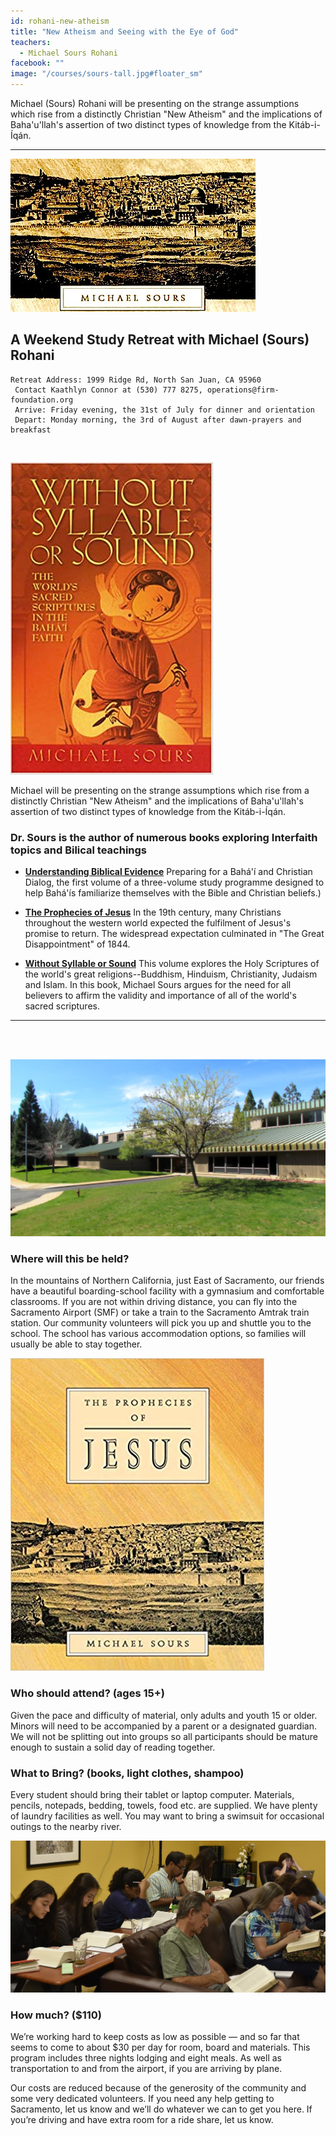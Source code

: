 ```yaml
---
id: rohani-new-atheism
title: "New Atheism and Seeing with the Eye of God"
teachers:
  - Michael Sours Rohani
facebook: ""
image: "/courses/sours-tall.jpg#floater_sm"
---
```


Michael (Sours) Rohani will be presenting on the strange assumptions which rise from a distinctly Christian "New Atheism" and the implications of Baha'u'llah's assertion of two distinct types of knowledge from the Kitáb-i-Íqán.

---


![Michael Sours](/courses/sours-wide.jpg#full)

## A Weekend Study Retreat with Michael (Sours) Rohani

```
Retreat Address: 1999 Ridge Rd, North San Juan, CA 95960
 Contact Kaathlyn Connor at (530) 777 8275, operations@firm-foundation.org
 Arrive: Friday evening, the 31st of July for dinner and orientation
 Depart: Monday morning, the 3rd of August after dawn-prayers and breakfast
```

<br>

![book cover](/courses/sours-without-syllable.jpg#floater2)

Michael will be presenting on the strange assumptions which rise from a distinctly Christian "New Atheism" and the implications of Baha'u'llah's assertion of two distinct types of knowledge from the Kitáb-i-Íqán.


###  Dr. Sours is the author of numerous books exploring Interfaith topics and Bilical teachings

  + **[Understanding Biblical Evidence](https://www.amazon.com/Understanding-Biblical-Evidence-Preparing-Christian/dp/1851680187/ref=sr_1_1?keywords=michael+sours&qid=1582476572&sr=8-1)** Preparing for a Bahá'í and Christian Dialog, the first volume of a three-volume study programme designed to help Bahá'ís familiarize themselves with the Bible and Christian beliefs.)

  + **[The Prophecies of Jesus](https://www.amazon.com/Prophecies-Jesus-Michael-Sours/dp/185168025X/ref=sr_1_2?keywords=michael+sours&qid=1582476821&sr=8-2)** In the 19th century, many Christians throughout the western world expected the fulfilment of Jesus's promise to return. The widespread expectation culminated in "The Great Disappointment" of 1844.

  + **[Without Syllable or Sound](https://www.amazon.com/Without-Syllable-Sound-Worlds-Scriptures/dp/1890688061/ref=sr_1_8?keywords=michael+sours&qid=1582476821&sr=8-8)** This volume explores the Holy Scriptures of the world's great religions--Buddhism, Hinduism, Christianity, Judaism and Islam. In this book, Michael Sours argues for the need for all believers to affirm the validity and importance of all of the world's sacred scriptures.


---
<br><br>


![school front](/courses/school-front2.jpg#floater)
### Where will this be held?

In the mountains of Northern California, just East of Sacramento, our friends have a beautiful boarding-school facility with a gymnasium and comfortable classrooms. If you are not within driving distance, you can fly into the Sacramento Airport (SMF) or take a train to the Sacramento Amtrak train station. Our community volunteers will pick you up and shuttle you to the school. The school has various accommodation options, so families will usually be able to stay together.



![book cover](/courses/sours-prophecies-jesus.jpg#floater2)
### Who should attend? (ages 15+)

Given the pace and difficulty of material, only adults and youth 15 or older. Minors will need to be accompanied by a parent or a designated guardian. We will not be splitting out into groups so all participants should be mature enough to sustain a solid day of reading together.



### What to Bring? (books, light clothes, shampoo)

Every student should bring their tablet or laptop computer. Materials, pencils, notepads, bedding, towels, food etc. are supplied. We have plenty of laundry facilities as well. You may want to bring a swimsuit for occasional outings to the nearby river.


![participants](/db-challenge/db-banner-2019.jpg#floater)

### How much? ($110)

We’re working hard to keep costs as low as possible — and so far that seems to come to about $30 per day for room, board and materials. This program includes three nights lodging and eight meals. As well as transportation to and from the airport, if you are arriving by plane.

Our costs are reduced because of the generosity of the community and some very dedicated volunteers. If you need any help getting to Sacramento, let us know and we’ll do whatever we can to get you here. If you’re driving and have extra room for a ride share, let us know.

<br><br><br><br>
